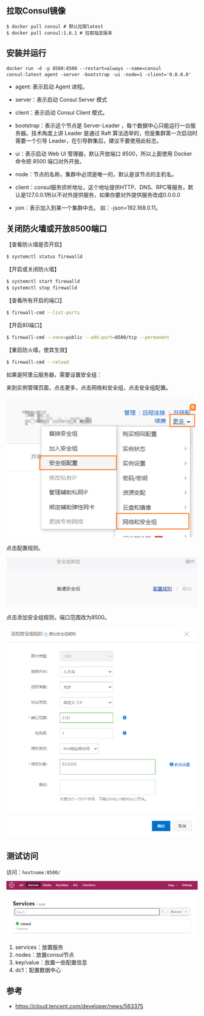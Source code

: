 ## 拉取Consul镜像

```shell
$ docker pull consul # 默认拉取latest
$ docker pull consul:1.6.1 # 拉取指定版本
```

## 安装并运行

```shell
docker run -d -p 8500:8500 --restart=always --name=consul consul:latest agent -server -bootstrap -ui -node=1 -client='0.0.0.0'
```

- agent: 表示启动 Agent 进程。

- server：表示启动 Consul Server 模式

- client：表示启动 Consul Cilent 模式。
- bootstrap：表示这个节点是 Server-Leader ，每个数据中心只能运行一台服务器。技术角度上讲 Leader 是通过 Raft 算法选举的，但是集群第一次启动时需要一个引导 Leader，在引导群集后，建议不要使用此标志。
- ui：表示启动 Web UI 管理器，默认开放端口 8500，所以上面使用 Docker 命令把 8500 端口对外开放。
- node：节点的名称，集群中必须是唯一的，默认是该节点的主机名。
- client：consul服务侦听地址，这个地址提供HTTP、DNS、RPC等服务，默认是127.0.0.1所以不对外提供服务，如果你要对外提供服务改成0.0.0.0
- join：表示加入到某一个集群中去。 如：-json=192.168.0.11。

## 关闭防火墙或开放8500端口

【查看防火墙是否开启】

```bash
$ systemctl status firewalld
```

【开启或关闭防火墙】

```bash
$ systemctl start firewalld
$ systemctl stop firewalld
```

【查看所有开启的端口】

```bash
$ firewall-cmd --list-ports
```

【开启80端口】

```bash
$ firewall-cmd --zone=public --add-port=8500/tcp --permanent
```

【重启防火墙，使其生效】

```bash
$ firewall-cmd --reload
```

如果是阿里云服务器，需要设置安全组：

来到实例管理页面，点击更多，点击网络和安全组，点击安全组配置。

![image-20201120164723821](img/docker%E5%AE%89%E8%A3%85consul/image-20201120164723821.png)

点击配置规则。

![image-20201120164850301](img/docker%E5%AE%89%E8%A3%85consul/image-20201120164850301.png)

点击添加安全组规则，端口范围改为8500。

![image-20201120165048181](img/docker%E5%AE%89%E8%A3%85consul/image-20201120165048181.png)

## 测试访问

访问：`hostname:8500/`

![image-20201120224802772](img/docker%E5%AE%89%E8%A3%85consul/image-20201120224802772.png)

1. services：放置服务
2. nodes：放置consul节点
3. key/value：放置一些配置信息
4. dc1：配置数据中心

## 参考

- https://cloud.tencent.com/developer/news/563375